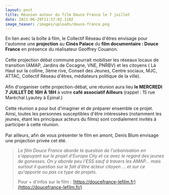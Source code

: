 ```yaml
---
layout: post
title: Réunion autour du film Douce France le 7 juillet
date: 2021-06-29T11:57:02.110Z
image_teaser: /images/uploads/douce-france.png
---
```

<!--StartFragment-->

En lien avec la boîte à film, le Collectif Réseau d'êtres envisage pour l'automne une **projection** au **Cinés Palace** du **film documentaire : Douce France** en présence du réalisateur Geoffrey Couanon.\
\
Cette projection débat commune pourrait mobiliser les réseaux locaux de transition (AMAP, Jardins de Cocagne, VNE, PNRBV) et les citoyens ( Là Haut sur la colline, 3ème rive, Conseil des Jeunes, Centre sociaux, MJC, ATTAC, Collectif Réseau d'êtres, médiateurs politique de la ville).\
\
Afin d'organiser cette projection-débat, une réunion aura lieu **le MERCREDI 7 JUILLET DE 16H À 18H** à votre **café associatif Ailleurs** (rappel : 15 rue Maréchal Lyautey à Epinal.)\
 \
Cette réunion a pour but d'imaginer et de préparer ensemble ce projet. \
Ainsi, toutes les personnes susceptibles d'être intéressées (notamment les jeunes, étant les principaux acteurs du films) sont cordialement invités à participer à cette réunion. \
\
Par ailleurs, afin de vous présenter le film en amont, Denis Blum envisage une projection privée cet été.

> *Le film Douce France aborde la question de l'urbanisation en s'appuyant sur le projet d'Europa City et ce avec le regard des jeunes de gonesses. On y aborde peu l'ESS sauf à travers les AMAP... mais surtout il question sur le fait d'être acteur citoyen ... et sur ce qu'apporte ou pas ce type de projets.* 
>
> Pour + d'infos sur le film : [https://doucefrance-lefilm.fr](https://doucefrance-lefilm.fr/)

<!--EndFragment-->